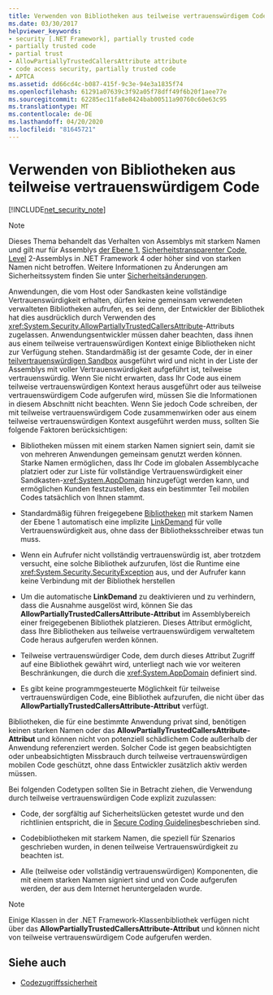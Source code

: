 ```yaml
---
title: Verwenden von Bibliotheken aus teilweise vertrauenswürdigem Code
ms.date: 03/30/2017
helpviewer_keywords:
- security [.NET Framework], partially trusted code
- partially trusted code
- partial trust
- AllowPartiallyTrustedCallersAttribute attribute
- code access security, partially trusted code
- APTCA
ms.assetid: dd66cd4c-b087-415f-9c3e-94e3a1835f74
ms.openlocfilehash: 61291a07639c3f92a05f78dff49f6b20f1aee77e
ms.sourcegitcommit: 62285ec11fa8e8424bab00511a90760c60e63c95
ms.translationtype: MT
ms.contentlocale: de-DE
ms.lasthandoff: 04/20/2020
ms.locfileid: "81645721"
---
```

# <a name="using-libraries-from-partially-trusted-code"></a>Verwenden von Bibliotheken aus teilweise vertrauenswürdigem Code
[!INCLUDE[net_security_note](../../../includes/net-security-note-md.md)]  
  
> [!NOTE]
> Dieses Thema behandelt das Verhalten von Assemblys mit starkem Namen und gilt nur für Assemblys [der Ebene 1.](security-transparent-code-level-1.md) [Sicherheitstransparenter Code, Level](security-transparent-code-level-2.md) 2-Assemblys in .NET Framework 4 oder höher sind von starken Namen nicht betroffen. Weitere Informationen zu Änderungen am Sicherheitssystem finden Sie unter [Sicherheitsänderungen](https://docs.microsoft.com/previous-versions/dotnet/framework/security/security-changes).  
  
 Anwendungen, die vom Host oder Sandkasten keine vollständige Vertrauenswürdigkeit erhalten, dürfen keine gemeinsam verwendeten verwalteten Bibliotheken aufrufen, es sei denn, der Entwickler der Bibliothek hat dies ausdrücklich durch Verwenden des <xref:System.Security.AllowPartiallyTrustedCallersAttribute>-Attributs zugelassen. Anwendungsentwickler müssen daher beachten, dass ihnen aus einem teilweise vertrauenswürdigen Kontext einige Bibliotheken nicht zur Verfügung stehen. Standardmäßig ist der gesamte Code, der in einer [teilvertrauenswürdigen Sandbox](how-to-run-partially-trusted-code-in-a-sandbox.md) ausgeführt wird und nicht in der Liste der Assemblys mit voller Vertrauenswürdigkeit aufgeführt ist, teilweise vertrauenswürdig. Wenn Sie nicht erwarten, dass Ihr Code aus einem teilweise vertrauenswürdigen Kontext heraus ausgeführt oder aus teilweise vertrauenswürdigem Code aufgerufen wird, müssen Sie die Informationen in diesem Abschnitt nicht beachten. Wenn Sie jedoch Code schreiben, der mit teilweise vertrauenswürdigem Code zusammenwirken oder aus einem teilweise vertrauenswürdigen Kontext ausgeführt werden muss, sollten Sie folgende Faktoren berücksichtigen:  
  
- Bibliotheken müssen mit einem starken Namen signiert sein, damit sie von mehreren Anwendungen gemeinsam genutzt werden können. Starke Namen ermöglichen, dass Ihr Code im globalen Assemblycache platziert oder zur Liste für vollständige Vertrauenswürdigkeit einer Sandkasten-<xref:System.AppDomain> hinzugefügt werden kann, und ermöglichen Kunden festzustellen, dass ein bestimmter Teil mobilen Codes tatsächlich von Ihnen stammt.  
  
- Standardmäßig führen freigegebene [Bibliotheken](security-transparent-code-level-1.md) mit starkem Namen der Ebene 1 automatisch eine implizite [LinkDemand](link-demands.md) für volle Vertrauenswürdigkeit aus, ohne dass der Bibliotheksschreiber etwas tun muss.  
  
- Wenn ein Aufrufer nicht vollständig vertrauenswürdig ist, aber trotzdem versucht, eine solche Bibliothek aufzurufen, löst die Runtime eine <xref:System.Security.SecurityException> aus, und der Aufrufer kann keine Verbindung mit der Bibliothek herstellen  
  
- Um die automatische **LinkDemand** zu deaktivieren und zu verhindern, dass die Ausnahme ausgelöst wird, können Sie das **AllowPartiallyTrustedCallersAttribute-Attribut** im Assemblybereich einer freigegebenen Bibliothek platzieren. Dieses Attribut ermöglicht, dass Ihre Bibliotheken aus teilweise vertrauenswürdigem verwaltetem Code heraus aufgerufen werden können.  
  
- Teilweise vertrauenswürdiger Code, dem durch dieses Attribut Zugriff auf eine Bibliothek gewährt wird, unterliegt nach wie vor weiteren Beschränkungen, die durch die <xref:System.AppDomain> definiert sind.  
  
- Es gibt keine programmgesteuerte Möglichkeit für teilweise vertrauenswürdigen Code, eine Bibliothek aufzurufen, die nicht über das **AllowPartiallyTrustedCallersAttribute-Attribut** verfügt.  
  
 Bibliotheken, die für eine bestimmte Anwendung privat sind, benötigen keinen starken Namen oder das **AllowPartiallyTrustedCallersAttribute-Attribut** und können nicht von potenziell schädlichem Code außerhalb der Anwendung referenziert werden. Solcher Code ist gegen beabsichtigten oder unbeabsichtigten Missbrauch durch teilweise vertrauenswürdigen mobilen Code geschützt, ohne dass Entwickler zusätzlich aktiv werden müssen.  
  
 Bei folgenden Codetypen sollten Sie in Betracht ziehen, die Verwendung durch teilweise vertrauenswürdigen Code explizit zuzulassen:   
  
- Code, der sorgfältig auf Sicherheitslücken getestet wurde und den richtlinien entspricht, die in [Secure Coding Guidelines](../../standard/security/secure-coding-guidelines.md)beschrieben sind.  
  
- Codebibliotheken mit starkem Namen, die speziell für Szenarios geschrieben wurden, in denen teilweise Vertrauenswürdigkeit zu beachten ist.  
  
- Alle (teilweise oder vollständig vertrauenswürdigen) Komponenten, die mit einem starken Namen signiert sind und von Code aufgerufen werden, der aus dem Internet heruntergeladen wurde.  
  
> [!NOTE]
> Einige Klassen in der .NET Framework-Klassenbibliothek verfügen nicht über das **AllowPartiallyTrustedCallersAttribute-Attribut** und können nicht von teilweise vertrauenswürdigem Code aufgerufen werden.  
  
## <a name="see-also"></a>Siehe auch

- [Codezugriffssicherheit](code-access-security.md)
